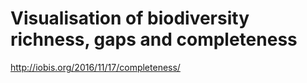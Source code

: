 # Visualisation of biodiversity richness, gaps and completeness

http://iobis.org/2016/11/17/completeness/
